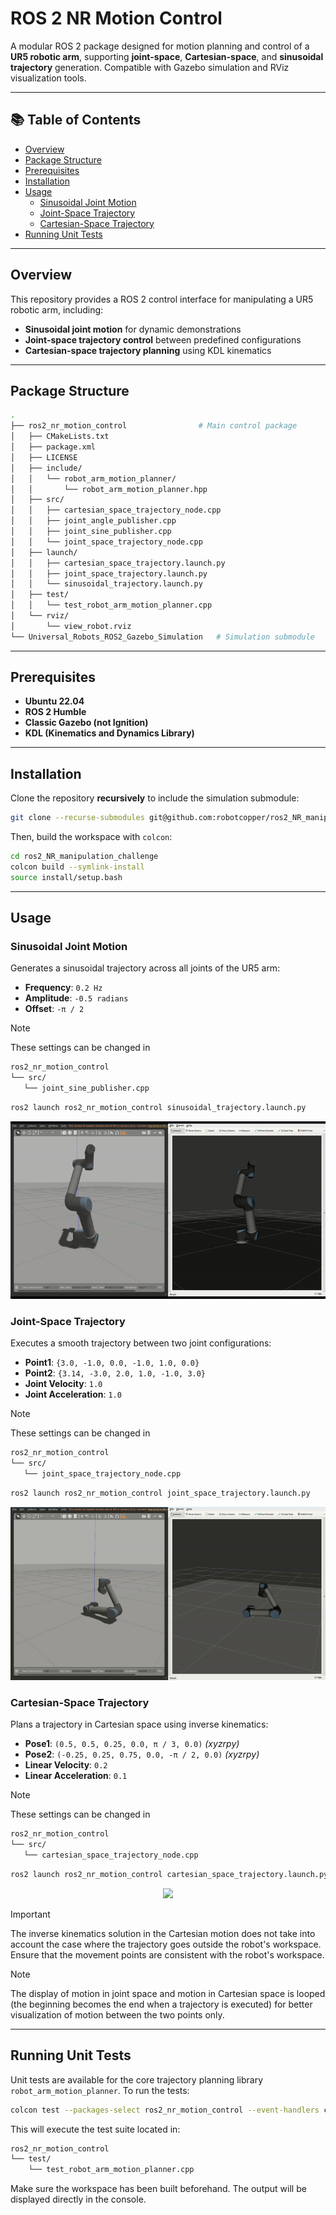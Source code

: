# ROS 2 NR Motion Control

A modular ROS 2 package designed for motion planning and control of a **UR5 robotic arm**, supporting **joint-space**, **Cartesian-space**, and **sinusoidal trajectory** generation. Compatible with Gazebo simulation and RViz visualization tools.

---

## 📚 Table of Contents

- [Overview](#overview)
- [Package Structure](#package-structure)
- [Prerequisites](#prerequisites)
- [Installation](#installation)
- [Usage](#usage)
  - [Sinusoidal Joint Motion](#sinusoidal-joint-motion)
  - [Joint-Space Trajectory](#joint-space-trajectory)
  - [Cartesian-Space Trajectory](#cartesian-space-trajectory)
- [Running Unit Tests](#running-unit-tests)

---

## Overview

This repository provides a ROS 2 control interface for manipulating a UR5 robotic arm, including:

- **Sinusoidal joint motion** for dynamic demonstrations
- **Joint-space trajectory control** between predefined configurations
- **Cartesian-space trajectory planning** using KDL kinematics

---

## Package Structure

```bash
.
├── ros2_nr_motion_control                # Main control package
│   ├── CMakeLists.txt
│   ├── package.xml
│   ├── LICENSE
│   ├── include/
│   │   └── robot_arm_motion_planner/
│   │       └── robot_arm_motion_planner.hpp
│   ├── src/
│   │   ├── cartesian_space_trajectory_node.cpp
│   │   ├── joint_angle_publisher.cpp
│   │   ├── joint_sine_publisher.cpp
│   │   └── joint_space_trajectory_node.cpp
│   ├── launch/
│   │   ├── cartesian_space_trajectory.launch.py
│   │   ├── joint_space_trajectory.launch.py
│   │   └── sinusoidal_trajectory.launch.py
│   ├── test/
│   │   └── test_robot_arm_motion_planner.cpp
│   └── rviz/
│       └── view_robot.rviz
└── Universal_Robots_ROS2_Gazebo_Simulation   # Simulation submodule
```

---

## Prerequisites

- **Ubuntu 22.04**
- **ROS 2 Humble**
- **Classic Gazebo (not Ignition)**
- **KDL (Kinematics and Dynamics Library)**

---

## Installation

Clone the repository **recursively** to include the simulation submodule:

```bash
git clone --recurse-submodules git@github.com:robotcopper/ros2_NR_manipulation_challenge.git
```

Then, build the workspace with `colcon`:

```bash
cd ros2_NR_manipulation_challenge
colcon build --symlink-install
source install/setup.bash
```

---

## Usage

### Sinusoidal Joint Motion

Generates a sinusoidal trajectory across all joints of the UR5 arm:

- **Frequency**: `0.2 Hz`  
- **Amplitude**: `-0.5 radians`  
- **Offset**: `-π / 2`

> [!NOTE]  
>These settings can be changed in 
>```bash
>ros2_nr_motion_control
>└── src/
>    └── joint_sine_publisher.cpp
>```

```bash
ros2 launch ros2_nr_motion_control sinusoidal_trajectory.launch.py
```
<p align="center">
    <img src="ros2_nr_motion_control/assets/sine_wave_motion.gif">
</p>


### Joint-Space Trajectory

Executes a smooth trajectory between two joint configurations:

- **Point1**: `{3.0, -1.0, 0.0, -1.0, 1.0, 0.0}`  
- **Point2**: `{3.14, -3.0, 2.0, 1.0, -1.0, 3.0}`  
- **Joint Velocity**: `1.0`  
- **Joint Acceleration**: `1.0`

> [!NOTE]  
>These settings can be changed in 
>```bash
>ros2_nr_motion_control
>└── src/
>    └── joint_space_trajectory_node.cpp
>```

```bash
ros2 launch ros2_nr_motion_control joint_space_trajectory.launch.py
```
<p align="center">
    <img src="ros2_nr_motion_control/assets/joint_space_motion.gif">
</p>


### Cartesian-Space Trajectory

Plans a trajectory in Cartesian space using inverse kinematics:

- **Pose1**: `(0.5, 0.5, 0.25, 0.0, π / 3, 0.0)` *(xyzrpy)*  
- **Pose2**: `(-0.25, 0.25, 0.75, 0.0, -π / 2, 0.0)` *(xyzrpy)* 
- **Linear Velocity**: `0.2`  
- **Linear Acceleration**: `0.1`

> [!NOTE]  
>These settings can be changed in 
>```bash
>ros2_nr_motion_control
>└── src/
>    └── cartesian_space_trajectory_node.cpp
>```

```bash
ros2 launch ros2_nr_motion_control cartesian_space_trajectory.launch.py
```
<p align="center">
    <img src="ros2_nr_motion_control/assets/cartesian_motion.gif">
</p>

> [!IMPORTANT]  
> The inverse kinematics solution in the Cartesian motion does not take into account the case where the trajectory goes outside the robot's workspace. Ensure that the movement points are consistent with the robot's workspace.

> [!NOTE]  
> The display of motion in joint space and motion in Cartesian space is looped (the beginning becomes the end when a trajectory is executed) for better visualization of motion between the two points only.

---

## Running Unit Tests

Unit tests are available for the core trajectory planning library `robot_arm_motion_planner`. To run the tests:

```bash
colcon test --packages-select ros2_nr_motion_control --event-handlers console_direct+
```

This will execute the test suite located in:

```bash
ros2_nr_motion_control
└── test/
    └── test_robot_arm_motion_planner.cpp
```

Make sure the workspace has been built beforehand. The output will be displayed directly in the console.